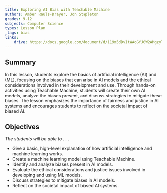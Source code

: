 ```yaml
---
title: Exploring AI Bias with Teachable Machine
authors: Amber Rauls-Drayer, Jon Stapleton
grades: 9-12
subjects: Computer Science
types: Lesson Plan
_tags: bias
links:
    drive: https://docs.google.com/document/d/119m5dDvItWAoGYJ0W2AMgzyTPLrC1mZs4r4FGrEgvvM/edit#heading=h.joty0v63l5oi
---
```


## Summary

In this lesson, students explore the basics of artificial intelligence (AI) and (ML), focusing on the biases that can arise in AI models and the ethical considerations involved in their development and use. Through hands-on activities using Teachable Machine, students will create their own AI models, analyze the biases present, and discuss strategies to mitigate these biases. The lesson emphasizes the importance of fairness and justice in AI systems and encourages students to reflect on the societal impact of biased AI. 

## Objectives

*The students will be able to . . .*

* Give a basic, high-level explanation of how artificial intelligence and machine learning works.
* Create a machine learning model using Teachable Machine. 
* Identify and analyze biases present in AI models.
* Evaluate the ethical considerations and justice issues involved in developing and using ML models.
* Discuss strategies to mitigate biases in AI models.
* Reflect on the societal impact of biased AI systems.
